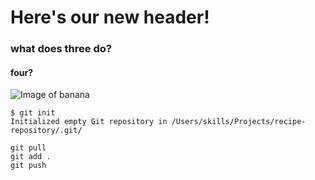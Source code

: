 # Here's our new header!

### what does three do?
#### four?

![Image of banana](https://octodex.github.com/images/yaktocat.png)

```
$ git init
Initialized empty Git repository in /Users/skills/Projects/recipe-repository/.git/
```

```
git pull
git add .
git push
```
